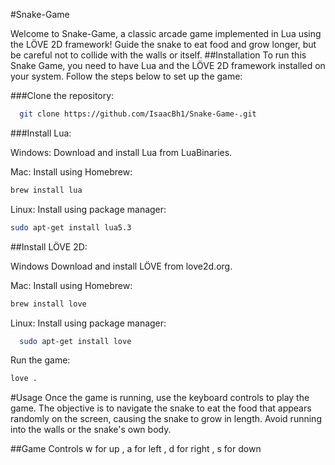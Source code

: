 #Snake-Game

Welcome to Snake-Game, a classic arcade game implemented in Lua using the LÖVE 2D framework! Guide the snake to eat food and grow longer, but be careful not to collide with the walls or itself.
##Installation
To run this Snake Game, you need to have Lua and the LÖVE 2D framework installed on your system. Follow the steps below to set up the game:

###Clone the repository:

```bash
  git clone https://github.com/IsaacBh1/Snake-Game-.git
```

###Install Lua:

Windows: 
Download and install Lua from LuaBinaries.

Mac:
Install using Homebrew:
```bash
brew install lua
```

Linux:
Install using package manager:
```bash
sudo apt-get install lua5.3
```

##Install LÖVE 2D:

Windows
Download and install LÖVE from love2d.org.

Mac:
Install using Homebrew:
```bash
brew install love
```
Linux:
Install using package manager:
```bash
  sudo apt-get install love
```

Run the game:

```bash
love .
```

#Usage
Once the game is running, use the keyboard controls to play the game. The objective is to navigate the snake to eat the food that appears randomly on the screen, causing the snake to grow in length. Avoid running into the walls or the snake's own body.

##Game Controls
w for up , a for left , d for right , s for down





